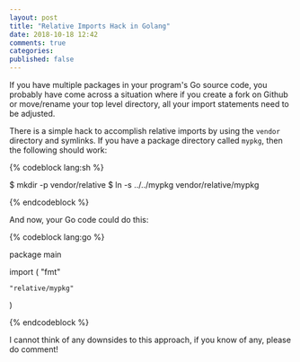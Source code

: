 ```yaml
---
layout: post
title: "Relative Imports Hack in Golang"
date: 2018-10-18 12:42
comments: true
categories:
published: false
---
```


If you have multiple packages in your program's Go source code, you
probably have come across a situation where if you create a fork on
Github or move/rename your top level directory, all your import
statements need to be adjusted.

There is a simple hack to accomplish relative imports by using the
`vendor` directory and symlinks. If you have a package directory
called `mypkg`, then the following should work:

{% codeblock lang:sh %}

$ mkdir -p vendor/relative
$ ln -s ../../mypkg vendor/relative/mypkg

{% endcodeblock %}

And now, your Go code could do this:

{% codeblock lang:go %}

package main

import (
    "fmt"

    "relative/mypkg"
)

{% endcodeblock %}

I cannot think of any downsides to this approach, if you know of any,
please do comment!
